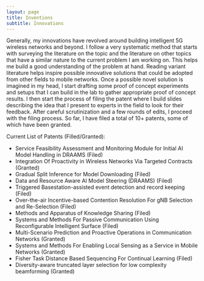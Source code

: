 ```yaml
---
layout: page
title: Inventions
subtitle: Innovations
---
```


Generally, my innovations have revolved around building intelligent 5G wireless networks and beyond. I follow a very systematic method that starts with surveying the literature on the topic and the literature on other topics that have a similar nature to the current problem I am working on. This helps me build a good understanding of the problem at hand. Reading variant literature helps inspire possible innovative solutions that could be adopted from other fields to mobile networks. Once a possible novel solution is imagined in my head, I start drafting some proof of concept experiments and setups that I can build in the lab to gather appropriate proof of concept results. I then start the process of filing the patent where I build slides describing the idea that I present to experts in the field to look for their feedback. After careful scrutinization and a few rounds of edits, I proceed with the filing process. So far, I have filed a total of 10+ patents, some of which have been granted.

Current List of Patents (Filled/Granted):
  - Service Feasibility Assessment and Monitoring Module for Initial AI Model Handling in DRAAMS (Filed)
  - Integration Of Proactivity in Wireless Networks Via Targeted Contracts (Granted)
  - Gradual Split Inference for Model Downloading (Filed)
  - Data and Resource Aware AI Model Steering (DRAAMS) (Filed)
  - Triggered Basestation-assisted event detection and record keeping (Filed)
  - Over-the-air Incentive-based Contention Resolution For gNB Selection and Re-Selection (Filed)
  - Methods and Apparatus of Knowledge Sharing (Filed)
  - Systems and Methods For Passive Communication Using Reconfigurable Intelligent Surface (Filed)
  - Multi-Scenario Prediction and Proactive Operations in Communication Networks (Granted)
  - Systems and Methods For Enabling Local Sensing as a Service in Mobile Networks (Granted)
  - Fisher Task Distance Based Sequencing For Continual Learning (Filed)
  - Diversity-aware truncated layer selection for low complexity beamforming (Granted)

